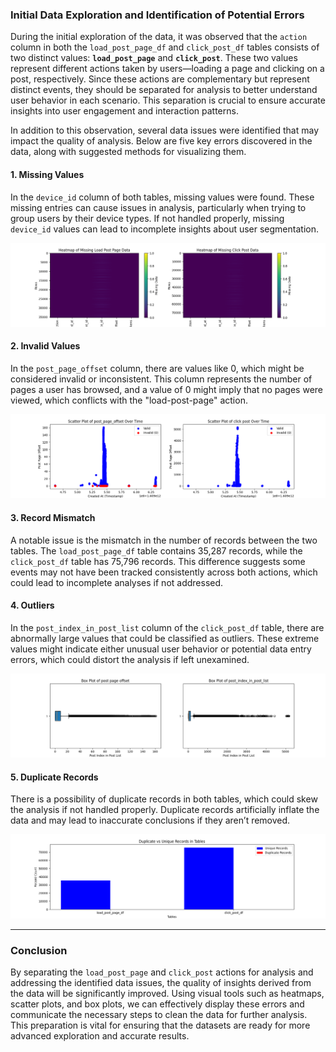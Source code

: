 ### Initial Data Exploration and Identification of Potential Errors

During the initial exploration of the data, it was observed that the `action` column in both the `load_post_page_df` and `click_post_df` tables consists of two distinct values: **`load_post_page`** and **`click_post`**. These two values represent different actions taken by users—loading a page and clicking on a post, respectively. Since these actions are complementary but represent distinct events, they should be separated for analysis to better understand user behavior in each scenario. This separation is crucial to ensure accurate insights into user engagement and interaction patterns.

In addition to this observation, several data issues were identified that may impact the quality of analysis. Below are five key errors discovered in the data, along with suggested methods for visualizing them.

#### 1. Missing Values
In the `device_id` column of both tables, missing values were found. These missing entries can cause issues in analysis, particularly when trying to group users by their device types. If not handled properly, missing `device_id` values can lead to incomplete insights about user segmentation.

![](./image/heatmap.png)

#### 2. Invalid Values
In the `post_page_offset` column, there are values like 0, which might be considered invalid or inconsistent. This column represents the number of pages a user has browsed, and a value of 0 might imply that no pages were viewed, which conflicts with the "load-post-page" action.

![](./image/scatter.png)

#### 3. Record Mismatch
A notable issue is the mismatch in the number of records between the two tables. The `load_post_page_df` table contains 35,287 records, while the `click_post_df` table has 75,796 records. This difference suggests some events may not have been tracked consistently across both actions, which could lead to incomplete analyses if not addressed.

#### 4. Outliers
In the `post_index_in_post_list` column of the `click_post_df` table, there are abnormally large values that could be classified as outliers. These extreme values might indicate either unusual user behavior or potential data entry errors, which could distort the analysis if left unexamined.

![](./image/boxplot.png)

#### 5. Duplicate Records
There is a possibility of duplicate records in both tables, which could skew the analysis if not handled properly. Duplicate records artificially inflate the data and may lead to inaccurate conclusions if they aren’t removed.

![](./image/barplot.png)

---

### Conclusion
By separating the `load_post_page` and `click_post` actions for analysis and addressing the identified data issues, the quality of insights derived from the data will be significantly improved. Using visual tools such as heatmaps, scatter plots, and box plots, we can effectively display these errors and communicate the necessary steps to clean the data for further analysis. This preparation is vital for ensuring that the datasets are ready for more advanced exploration and accurate results.
